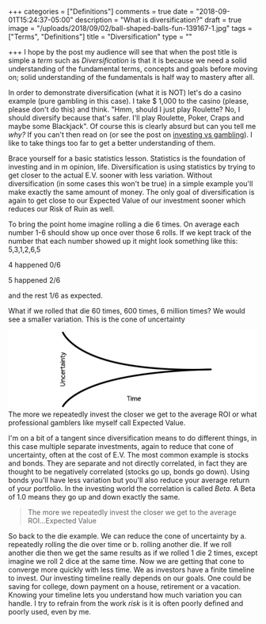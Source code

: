 +++
categories = ["Definitions"]
comments = true
date = "2018-09-01T15:24:37-05:00"
description = "What is diversification?"
draft = true
image = "/uploads/2018/09/02/ball-shaped-balls-fun-139167-1.jpg"
tags = ["Terms", "Definitions"]
title = "Diversification"
type = ""

+++
I hope by the post my audience will see that when the post title is simple a _term_ such as _Diversification_ is that it is because we need a solid understanding of the fundamental terms, concepts and goals before moving on; solid understanding of the fundamentals is half way to mastery after all.

In order to demonstrate diversification (what it is NOT) let's do a casino example (pure gambling in this case). I take $ 1,000 to the casino (please, please don't do this) and think. "Hmm, should I just play Roulette? No, I should diversify because that's safer. I'll play Roulette, Poker, Craps and maybe some Blackjack". Of course this is clearly absurd but can you tell me _why?_ If you can't then read on (or see the post on [investing vs gambling](http://www.bettingonsuccess.com/post/investing-vs-gambling "Investing vs Gambling")).  I like to take things too far to get a better understanding of them.

Brace yourself for a basic statistics lesson. Statistics is the foundation of investing and in m opinion, life. Diversification is using statistics by trying to get closer to the actual E.V. sooner with less variation. Without diversification (in some cases this won't be true) in a simple example you'll make exactly the same amount of money. The only goal of diversification is again to get close to our Expected Value of our investment sooner which reduces our Risk of Ruin as well.

To bring the point home imagine rolling a die 6 times. On average each number 1-6 should show up once over those 6 rolls. If we kept track of the number that each number showed up it might look something like this: 5,3,1,2,6,5

4 happened 0/6

5 happened 2/6

and the rest 1/6 as expected.

What if we rolled that die 60 times, 600 times, 6 million times? We would see a smaller variation. This is the cone of uncertainty

![](/uploads/2018/08/30/cone_of_uncertainty.jpg)The more we repeatedly invest the closer we get to the average ROI or what professional gamblers like myself call Expected Value.

I'm on a bit of a tangent since diversification means to do different things, in this case multiple separate investments, again to reduce that cone of uncertainty, often at the cost of E.V. The most common example is stocks and bonds. They are separate and not directly correlated, in fact they are thought to be negatively correlated (stocks go up, bonds go down). Using bonds you'll have less variation but you'll also reduce your average return of your portfolio. In the investing world the correlation is called _Beta._ A Beta of 1.0 means they go up and down exactly the same.

> The more we repeatedly invest the closer we get to the average ROI...Expected Value

So back to the die example. We can reduce the cone of uncertainty by a. repeatedly rolling the die over time or b. rolling another die. If we roll another die then we get the same results as if we rolled 1 die 2 times, except imagine we roll 2 dice at the same time. Now we are getting that cone to converge more quickly with less time. We as investors have a finite timeline to invest. Our investing timeline really depends on our goals. One could be saving for college, down payment on a house, retirement or a vacation. Knowing your timeline lets you understand how much variation you can handle. I try to refrain from the work _risk_ is it is often poorly defined and poorly used, even by me.